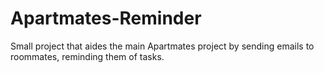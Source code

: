 # Apartmates-Reminder
Small project that aides the main Apartmates project by sending emails to roommates, reminding them of tasks.
